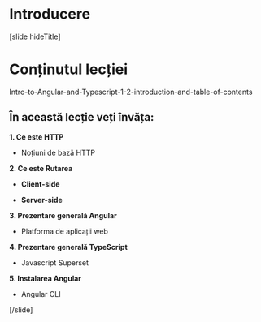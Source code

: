 # Introducere

[slide hideTitle]

# Conținutul lecției

Intro-to-Angular-and-Typescript-1-2-introduction-and-table-of-contents

## În această lecție veți învăța:

**1. Ce este HTTP**

-  Noțiuni de bază HTTP 

**2. Ce este Rutarea**

-  **Client-side**

-  **Server-side**

**3. Prezentare generală Angular**

-  Platforma de aplicații web

**4. Prezentare generală TypeScript**

-  Javascript Superset

**5. Instalarea Angular**

-  Angular CLI

[/slide]
